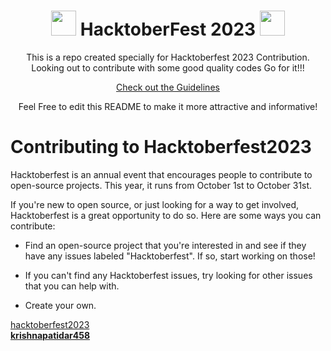 

<h1 align="center"> <img src= "https://octodex.github.com/images/original.png" width= "40" /> HacktoberFest 2023 <img src= "https://octodex.github.com/images/original.png" width= "40" /> </h1>

<div align="center">
 
  
This is a repo created specially for Hacktoberfest 2023 Contribution.
Looking out to contribute with some good quality codes
Go for it!!!


[Check out the Guidelines](https://github.com/krishnapatidar458/hacktoberfest2023/blob/main/CONTRIBUTING.md)  


Feel Free to edit this README to make it more attractive and informative!

</div>

# Contributing to Hacktoberfest2023

Hacktoberfest is an annual event that encourages people to contribute to open-source projects. This year, it runs from October 1st to October 31st.

If you're new to open source, or just looking for a way to get involved, Hacktoberfest is a great opportunity to do so. Here are some ways you can contribute:

- Find an open-source project that you're interested in and see if they have any issues labeled "Hacktoberfest". If so, start working on those!

- If you can't find any Hacktoberfest issues, try looking for other issues that you can help with.

- Create your own.
  

[hacktoberfest2023](https://hacktoberfest.com/)\
[**krishnapatidar458**](https://github.com/krishnapatidar458/)
